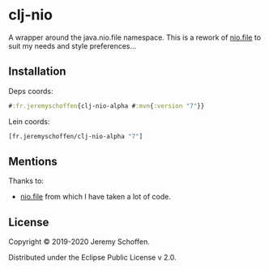 

# clj-nio

A wrapper around the java.nio.file namespace. This is a rework of [nio.file](https://github.com/ToBeReplaced/nio.file)
to suit my needs and style preferences...

## Installation
Deps coords:
```clojure
#:fr.jeremyschoffen{clj-nio-alpha #:mvn{:version "7"}}
```
Lein coords:
```clojure
[fr.jeremyschoffen/clj-nio-alpha "7"]
```


## Mentions
Thanks to:
- [nio.file](https://github.com/ToBeReplaced/nio.file) from which I have taken a lot of code.


## License

Copyright © 2019-2020 Jeremy Schoffen.

Distributed under the Eclipse Public License v 2.0.